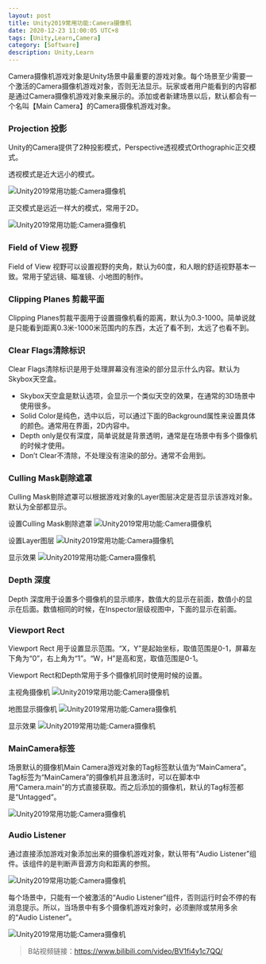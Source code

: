 ```yaml
---
layout: post
title: Unity2019常用功能:Camera摄像机
date: 2020-12-23 11:00:05 UTC+8
tags: [Unity,Learn,Camera]
category: [Software]
description: Unity,Learn
---
```


Camera摄像机游戏对象是Unity场景中最重要的游戏对象。每个场景至少需要一个激活的Camera摄像机游戏对象，否则无法显示。玩家或者用户能看到的内容都是通过Camera摄像机游戏对象来展示的。添加或者新建场景以后，默认都会有一个名叫【Main Camera】的Camera摄像机游戏对象。

<!-- more -->

### Projection 投影

Unity的Camera提供了2种投影模式，Perspective透视模式Orthographic正交模式。

透视模式是近大远小的模式。

![Unity2019常用功能:Camera摄像机](/images/20201223-Camera-02.jpg)

正交模式是远近一样大的模式，常用于2D。

![Unity2019常用功能:Camera摄像机](/images/20201223-Camera-03.jpg)

### Field of View 视野

Field of View 视野可以设置视野的夹角，默认为60度，和人眼的舒适视野基本一致。常用于望远镜、瞄准镜、小地图的制作。

### Clipping Planes 剪裁平面

Clipping Planes剪裁平面用于设置摄像机看的距离，默认为0.3-1000。简单说就是只能看到距离0.3米-1000米范围内的东西，太近了看不到，太远了也看不到。

### Clear Flags清除标识

Clear Flags清除标识是用于处理屏幕没有渲染的部分显示什么内容。默认为Skybox天空盒。

- Skybox天空盒是默认选项，会显示一个类似天空的效果，在通常的3D场景中使用很多。
- Solid Color是纯色，选中以后，可以通过下面的Background属性来设置具体的颜色。通常用在界面，2D内容中。
- Depth only是仅有深度，简单说就是背景透明，通常是在场景中有多个摄像机的时候才使用。
- Don’t Clear不清除，不处理没有渲染的部分。通常不会用到。

### Culling Mask剔除遮罩

Culling Mask剔除遮罩可以根据游戏对象的Layer图层决定是否显示该游戏对象。默认为全部都显示。

设置Culling Mask剔除遮罩
![Unity2019常用功能:Camera摄像机](/images/20201223-Camera-04.jpg)

设置Layer图层
![Unity2019常用功能:Camera摄像机](/images/20201223-Camera-05.jpg)

显示效果
![Unity2019常用功能:Camera摄像机](/images/20201223-Camera-06.jpg)

### Depth 深度

Depth 深度用于设置多个摄像机的显示顺序，数值大的显示在前面，数值小的显示在后面。数值相同的时候，在Inspector层级视图中，下面的显示在前面。

### Viewport Rect

Viewport Rect 用于设置显示范围。“X，Y”是起始坐标，取值范围是0-1，屏幕左下角为“0”，右上角为“1”。“W，H”是高和宽，取值范围是0-1。

Viewport Rect和Depth常用于多个摄像机同时使用时候的设置。

主视角摄像机
![Unity2019常用功能:Camera摄像机](/images/20201223-Camera-07.jpg)

地图显示摄像机
![Unity2019常用功能:Camera摄像机](/images/20201223-Camera-08.jpg)

显示效果
![Unity2019常用功能:Camera摄像机](/images/20201223-Camera-09.jpg)

### MainCamera标签

场景默认的摄像机Main Camera游戏对象的Tag标签默认值为“MainCamera”。Tag标签为“MainCamera”的摄像机并且激活时，可以在脚本中用“Camera.main”的方式直接获取。而之后添加的摄像机，默认的Tag标签都是“Untagged”。

![Unity2019常用功能:Camera摄像机](/images/20201223-Camera-10.jpg)

### Audio Listener

通过直接添加游戏对象添加出来的摄像机游戏对象，默认带有“Audio Listener”组件。该组件的是判断声音源方向和距离的参照。

![Unity2019常用功能:Camera摄像机](/images/20201223-Camera-11.jpg)

每个场景中，只能有一个被激活的“Audio Listener”组件，否则运行时会不停的有消息提示。所以，当场景中有多个摄像机游戏对象时，必须删除或禁用多余的“Audio Listener”。

![Unity2019常用功能:Camera摄像机](/images/20201223-Camera-12.jpg)

> B站视频链接：https://www.bilibili.com/video/BV1fi4y1c7QQ/